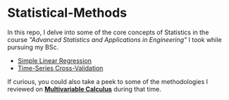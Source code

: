 # Statistical-Methods
In this repo, I delve into some of the core concepts of Statistics in the course _"Advanced Statistics and Applications in Engineering"_  I took while pursuing my BSc. 


+ [Simple Linear Regression](https://github.com/GBlanch/Statistical-Methods/tree/main/0.Linear%20Regression)
+ [Time-Series Cross-Validation](https://github.com/GBlanch/Statistical-Methods/tree/main/1.Time-Series%20Cross-Validation)


If curious, you could also take a peek to some of the methodologies I reviewed on **[Multivariable Calculus](https://github.com/GBlanch/Multivar.-calculus-on-AFM/tree/main#potential-flow)** during that time.
